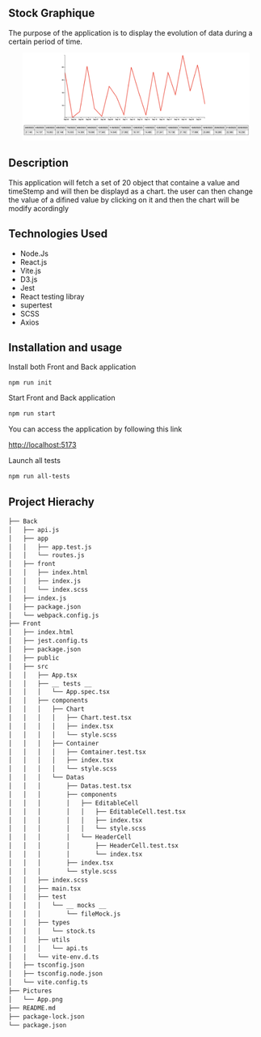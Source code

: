 ## Stock Graphique

The purpose of the application is to display the evolution of data during a certain period of time.

<p align="center">
  <img src="./Pictures/App.png" width="450" title="hover text">
</p>

## Description
This application will fetch a set of 20 object that containe a value and timeStemp and will then be displayd as 
a chart. the user can then change the value of a difined value by clicking on it and then the chart will be modify acordingly


## Technologies Used
- Node.Js
- React.js
- Vite.js
- D3.js
- Jest
- React testing libray
- supertest
- SCSS
- Axios


## Installation and usage

Install both Front and Back application

```
npm run init
```

Start Front and Back application

```bash
npm run start
```
You can access the application by following this link

<http://localhost:5173>

Launch all tests

```bash
npm run all-tests
```

## Project Hierachy

```bash
├── Back
│   ├── api.js
│   ├── app
│   │   ├── app.test.js
│   │   └── routes.js
│   ├── front
│   │   ├── index.html
│   │   ├── index.js
│   │   └── index.scss
│   ├── index.js
│   ├── package.json
│   └── webpack.config.js
├── Front
│   ├── index.html
│   ├── jest.config.ts
│   ├── package.json
│   ├── public
│   ├── src
│   │   ├── App.tsx
│   │   ├── __ tests __
│   │   │   └── App.spec.tsx
│   │   ├── components
│   │   │   ├── Chart
│   │   │   │   ├── Chart.test.tsx
│   │   │   │   ├── index.tsx
│   │   │   │   └── style.scss
│   │   │   ├── Container
│   │   │   │   ├── Comtainer.test.tsx
│   │   │   │   ├── index.tsx
│   │   │   │   └── style.scss
│   │   │   └── Datas
│   │   │       ├── Datas.test.tsx
│   │   │       ├── components
│   │   │       │   ├── EditableCell
│   │   │       │   │   ├── EditableCell.test.tsx
│   │   │       │   │   ├── index.tsx
│   │   │       │   │   └── style.scss
│   │   │       │   └── HeaderCell
│   │   │       │       ├── HeaderCell.test.tsx
│   │   │       │       └── index.tsx
│   │   │       ├── index.tsx
│   │   │       └── style.scss
│   │   ├── index.scss
│   │   ├── main.tsx
│   │   ├── test
│   │   │   └── __ mocks __
│   │   │       └── fileMock.js
│   │   ├── types
│   │   │   └── stock.ts
│   │   ├── utils
│   │   │   └── api.ts
│   │   └── vite-env.d.ts
│   ├── tsconfig.json
│   ├── tsconfig.node.json
│   └── vite.config.ts
├── Pictures
│   └── App.png
├── README.md
├── package-lock.json
└── package.json
```

